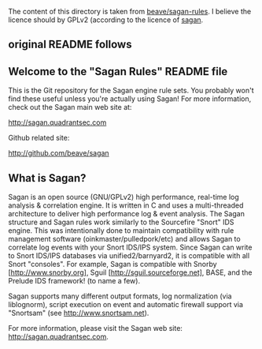 The content of this directory is taken from [beave/sagan-rules](https://github.com/beave/sagan-rules).
I believe the licence should by GPLv2 (according to the licence of [sagan](https://quadrantsec.com/sagan_log_analysis_engine/).

original README follows
------------------------------------

Welcome to the "Sagan Rules" README file
----------------------------------------

This is the Git repository for the Sagan engine rule sets.  You 
probably won't find these useful unless you're actually using Sagan!
For more information,  check out the Sagan main web site at:

http://sagan.quadrantsec.com

Github related site:

http://github.com/beave/sagan

What is Sagan? 
--------------

Sagan is an open source (GNU/GPLv2) high performance, real-time log 
analysis & correlation engine.  It is written in C and uses a 
multi-threaded architecture to deliver high performance log & event 
analysis. The Sagan structure and Sagan rules work similarly to the 
Sourcefire "Snort" IDS engine. This was intentionally done to maintain 
compatibility with rule management software (oinkmaster/pulledpork/etc)
and allows Sagan to correlate log events with your Snort IDS/IPS 
system. Since Sagan can write to Snort IDS/IPS databases via 
unified2/barnyard2, it is compatible with all Snort "consoles". For 
example, Sagan is compatible with Snorby [http://www.snorby.org], 
Sguil [http://sguil.sourceforge.net], BASE, and the Prelude IDS 
framework! (to name a few).

Sagan supports many different output formats,  log normalization 
(via liblognorm),  script execution on event and automatic firewall
support via "Snortsam" (see http://www.snortsam.net).  

For more information, please visit the Sagan web site: 
http://sagan.quadrantsec.com. 



